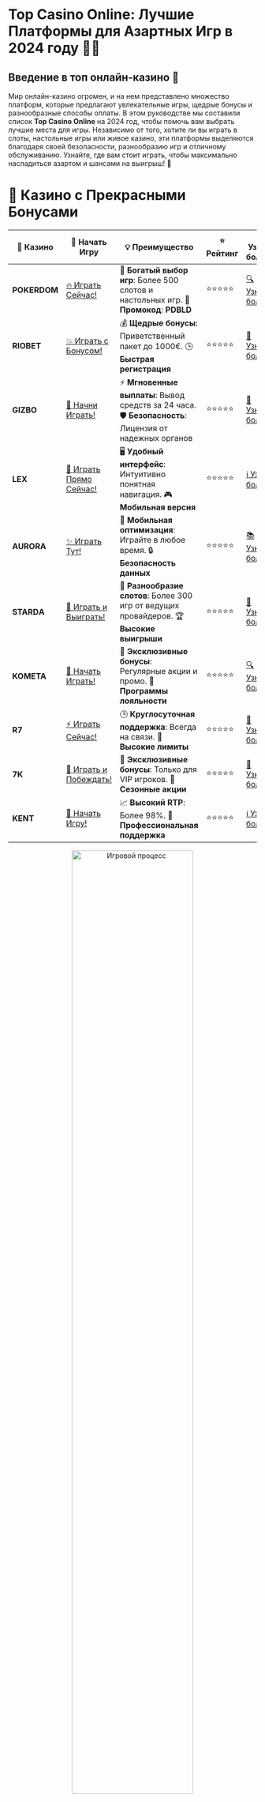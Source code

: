 # **Top Casino Online: Лучшие Платформы для Азартных Игр в 2024 году** 🎰💥

## Введение в топ онлайн-казино 🌟

Мир онлайн-казино огромен, и на нем представлено множество платформ, которые предлагают увлекательные игры, щедрые бонусы и разнообразные способы оплаты. В этом руководстве мы составили список **Top Casino Online** на 2024 год, чтобы помочь вам выбрать лучшие места для игры. Независимо от того, хотите ли вы играть в слоты, настольные игры или живое казино, эти платформы выделяются благодаря своей безопасности, разнообразию игр и отличному обслуживанию. Узнайте, где вам стоит играть, чтобы максимально насладиться азартом и шансами на выигрыш! 🎉

# 🌟 Казино с Прекрасными Бонусами

| 🎲 **Казино** | 🔗 **Начать Игру** | 💡 **Преимущество** | ⭐ **Рейтинг** | 🔗 **Узнать больше** | 🆕 **Новая информация** |
|--------------|---------------------|---------------------|----------------|----------------------|-------------------------|
| **POKERDOM**  | [🔥 Играть Сейчас!](https://brandplay.link/4k77v2yx) | 🎉 **Богатый выбор игр**: Более 500 слотов и настольных игр. 🎁 **Промокод**: **PDBLD** | ⭐⭐⭐⭐⭐ | [🔍 Узнать больше](https://brandplay.link/4k77v2yx) | 🏆 **Победители турниров** получают эксклюзивные подарки! |
| **RIOBET**    | [💥 Играть с Бонусом!](https://brandplay.link/7xBLTPyj) | 💰 **Щедрые бонусы**: Приветственный пакет до 1000€. 🕒 **Быстрая регистрация** | ⭐⭐⭐⭐⭐ | [📖 Узнать больше](https://brandplay.link/7xBLTPyj) | 💬 **Поддержка 24/7** для комфортной игры в любое время! |
| **GIZBO**     | [🚀 Начни Играть!](https://brandplay.link/bprXw4YV) | ⚡ **Мгновенные выплаты**: Вывод средств за 24 часа. 🛡️ **Безопасность**: Лицензия от надежных органов | ⭐⭐⭐⭐⭐ | [📝 Узнать больше](https://brandplay.link/bprXw4YV) | 🔒 **SSL-шифрование** для максимальной безопасности данных игроков. |
| **LEX**       | [💎 Играть Прямо Сейчас!](https://brandplay.link/zW4hdDFV) | 🖥️ **Удобный интерфейс**: Интуитивно понятная навигация. 🎮 **Мобильная версия** | ⭐⭐⭐⭐⭐ | [ℹ️ Узнать больше](https://brandplay.link/zW4hdDFV) | 📱 **Поддержка всех мобильных устройств** для удобства игры в любом месте. |
| **AURORA**    | [✨ Играть Тут!](https://10trafic-stat2.com/click/668546556bcc6313411604bd/6766/13032/subaccount) | 📱 **Мобильная оптимизация**: Играйте в любое время. 🔒 **Безопасность данных** | ⭐⭐⭐⭐⭐ | [📚 Узнать больше](https://10trafic-stat2.com/click/668546556bcc6313411604bd/6766/13032/subaccount) | 🌍 **Международная лицензия** на деятельность в разных странах. |
| **STARDА**    | [🎉 Играть и Выиграть!](https://brandplay.link/fB7xwRFL) | 🎰 **Разнообразие слотов**: Более 300 игр от ведущих провайдеров. 🏆 **Высокие выигрыши** | ⭐⭐⭐⭐⭐ | [🔎 Узнать больше](https://brandplay.link/fB7xwRFL) | 🎉 **Ежемесячные турниры** с крупными призами! |
| **KOMETA**    | [🎁 Начать Играть!](https://brandplay.link/8ZymQJV8) | 🎁 **Эксклюзивные бонусы**: Регулярные акции и промо. 🔄 **Программы лояльности** | ⭐⭐⭐⭐⭐ | [🔍 Узнать больше](https://brandplay.link/8ZymQJV8) | 🌟 **Персонализированные предложения** для долгосрочных игроков. |
| **R7**        | [⚡ Играть Сейчас!](https://brandplay.link/bMd3Yjsw) | 🕒 **Круглосуточная поддержка**: Всегда на связи. 💸 **Высокие лимиты** | ⭐⭐⭐⭐⭐ | [📖 Узнать больше](https://brandplay.link/bMd3Yjsw) | 🎯 **Рейтинг игроков** для лучших участников. |
| **7K**        | [🎯 Играть и Побеждать!](https://brandplay.link/BvQyFShp) | 🌟 **Эксклюзивные бонусы**: Только для VIP игроков. 🎉 **Сезонные акции** | ⭐⭐⭐⭐⭐ | [📝 Узнать больше](https://brandplay.link/BvQyFShp) | 🥇 **Особые привилегии** для постоянных игроков. |
| **KENT**      | [🔑 Начать Игру!](https://brandplay.link/Fv2WP3js) | 📈 **Высокий RTP**: Более 98%. 💼 **Профессиональная поддержка** | ⭐⭐⭐⭐⭐ | [ℹ️ Узнать больше](https://brandplay.link/Fv2WP3js) | 💬 **Поддержка на нескольких языках** для удобства игроков. |

<div align="center"> <img src="https://i.pinimg.com/originals/1d/b3/25/1db325483acbe642c6d4e6fdd73a4988.gif" alt="Игровой процесс" width="70%"> </div>
---

# 🚀 Быстрые Выигрыши и Поддержка

| 🎲 **Казино** | 🔗 **Начать Игру** | 💡 **Преимущество** | ⭐ **Рейтинг** | 🔗 **Узнать больше** | 🆕 **Новая информация** |
|--------------|---------------------|---------------------|----------------|----------------------|-------------------------|
| **GAMA**      | [🎯 Играть Прямо Сейчас!](https://brandplay.link/j6NMKsDz) | 🔍 **Интуитивный интерфейс**: Легкость использования. 🏅 **Престижные турниры** | ⭐⭐⭐⭐☆ | [🔎 Узнать больше](https://brandplay.link/j6NMKsDz) | 🏆 **Турниры с большими призами** каждый месяц. |
| **ONION**     | [💥 Играть и Выигрывать!](https://brandplay.link/zBGRVpQ9) | 🤑 **Низкие ставки**: Идеально для начинающих. 🔄 **Быстрые выводы** | ⭐⭐⭐⭐☆ | [🔍 Узнать больше](https://brandplay.link/zBGRVpQ9) | 🎮 **Казино для новичков** с простыми правилами. |
| **ЧЕМПИОН**   | [🏅 Играть в Турнире!](https://temon-gter.cfd/go/lRq?p80412p304504pcc44t17455) | 🏅 **Лояльная программа**: Награды за активность. 🎁 **Ежемесячные бонусы** | ⭐⭐⭐⭐☆ | [📖 Узнать больше](https://temon-gter.cfd/go/lRq?p80412p304504pcc44t17455) | 🥇 **Турниры и лояльность** — каждый шаг вознаграждается. |
| **VAVADA**    | [🚀 Играть Без Ожидания!](https://vavadapartner.pro/?promo=ea5c9275-6854-4505-94fc-95ab18221945-linkb2) | 🚀 **Быстрая регистрация**: Начните играть мгновенно. 🔐 **Безопасные транзакции** | ⭐⭐⭐⭐☆ | [📝 Узнать больше](https://vavadapartner.pro/?promo=ea5c9275-6854-4505-94fc-95ab18221945-linkb2) | 🏆 **Программа для новых игроков** с бонусами за регистрацию. |
| **FRIENDS**   | [🎉 Играть и Развлекаться!](https://gofriends.mba/linkb2) | 🤝 **Социальные игры**: Играйте с друзьями. 🌐 **Мультиплатформенность** | ⭐⭐⭐⭐☆ | [ℹ️ Узнать больше](https://gofriends.mba/linkb2) | 🎮 **Играйте с друзьями** и зарабатывайте бонусы за совместные действия. |
| **1WIN**      | [⚡ Играть и Выигрывать!](https://brandplay.link/smXVpBbG) | 🏆 **Спортивные ставки**: Широкий выбор видов спорта. 💵 **Высокие коэффициенты** | ⭐⭐⭐⭐☆ | [📚 Узнать больше](https://brandplay.link/smXVpBbG) | ⚽ **Бонусы на спортивные ставки** для активных игроков. |
| **DRIP**      | [💥 Играть Сразу!](https://drp-ircp01.com/c07e6a3db) | 🌐 **Инновационные игры**: Новейшие игровые технологии. 🛡️ **Высокая безопасность** | ⭐⭐⭐⭐☆ | [🔎 Узнать больше](https://drp-ircp01.com/c07e6a3db) | 🔧 **Инновационные функции** для удобства игры. |
| **JOYCASINO** | [🎰 Играть И Побеждать!](https://rpc30.call2me.pro/?/ru/registration?apkpop=0&partner=p24970p3291217pc98f) | 🎁 **Приятные бонусы**: Ежедневные акции и подарки. 🕹️ **Разнообразие игр** | ⭐⭐⭐⭐☆ | [🔍 Узнать больше](https://rpc30.call2me.pro/?/ru/registration?apkpop=0&partner=p24970p3291217pc98f) | 🎉 **Щедрые фриспины** для новых игроков. |
| **PLAYFORTUNA** | [🔥 Играть С Бонусом!](https://fortunapromo.net/alt/playfortuna/registration?0dc4a9362a71feb7e3f165fb8e766f70) | 🎉 **Регулярные акции**: Бонусы, фриспины и многое другое. 🏅 **Турниры** | ⭐⭐⭐⭐☆ | [📚 Узнать больше](https://fortunapromo.net/alt/playfortuna/registration?0dc4a9362a71feb7e3f165fb8e766f70) | 🎯 **Выгодные предложения** на популярные игры. |
| **SYKAA**     | [💸 Играть Сейчас!](https://s-two-way.com/?source=linkb2&pid=30697) | 💸 **Доступные ставки**: Идеально для новичков. 🎁 **Щедрые бонусы** | ⭐⭐⭐⭐☆ | [🔍 Узнать больше](https://s-two-way.com/?source=linkb2&pid=30697) | 💥 **Акции с большими бонусами** для новичков и опытных игроков. |

<div align="center"> <img src="https://schaeffers-cdn.s3.amazonaws.com/images/default-source/schaeffers-cdn-images/default-images/sectors/bigstock-casino-gambling-concept-with-f-369012793.jpg?sfvrsn=493ad806_4" alt="Игровой процесс" width="70%"> </div>
---

# 💸 Казино с Привлекательными Программами Лояльности

| 🎲 **Казино** | 🔗 **Начать Игру** | 💡 **Преимущество** | ⭐ **Рейтинг** | 🔗 **Узнать больше** | 🆕 **Новая информация** |
|--------------|---------------------|---------------------|----------------|----------------------|-------------------------|
| **KOMETA**    | [🎯 Начни Играть!](https://brandplay.link/8ZymQJV8) | 🎁 **Эксклюзивные бонусы**: Регулярные акции и промо. 🔄 **Программы лояльности** | ⭐⭐⭐⭐⭐ | [🔍 Узнать больше](https://brandplay.link/8ZymQJV8) | 🌟 **Персонализированные предложения** для долгосрочных игроков. |
| **1Xslots**   | [🏅 Играть Прямо Сейчас!](https://brandplay.link/hSB1khtr) | 🎉 **Множество акций**: Еженедельные бонусы и турниры. 🛡️ **Безопасность** | ⭐⭐⭐⭐⭐ | [📚 Узнать больше](https://brandplay.link/hSB1khtr) | 🏅 **Награды за активность**: участники программы лояльности получают специальные привилегии. |
| **R7**        | [🚀 Играть Сейчас!](https://brandplay.link/bMd3Yjsw) | 🕒 **Круглосуточная поддержка**: Всегда на связи. 💸 **Высокие лимиты** | ⭐⭐⭐⭐⭐ | [📖 Узнать больше](https://brandplay.link/bMd3Yjsw) | 💬 **VIP-поддержка** для постоянных игроков с приоритетом. |

<div align="center"> <img src="https://i.pinimg.com/originals/1d/b3/25/1db325483acbe642c6d4e6fdd73a4988.gif" alt="Игровой процесс" width="70%"> </div>
---

---

## Как выбрать лучшее онлайн-казино? 🤔

Перед тем как начать играть на реальные деньги, важно учитывать несколько ключевых факторов при выборе онлайн-казино:

1. **Лицензия и безопасность** 🔒: Убедитесь, что казино имеет лицензии от авторитетных регуляторов, таких как MGA, Curacao или UK Gambling Commission.
2. **Бонусы и акции** 🎁: Ищите казино с щедрыми бонусами для новичков, бесплатными вращениями и регулярными акциями для постоянных игроков.
3. **Выбор игр** 🎮: Лучшие казино предлагают разнообразие игр, от слотов до настольных игр и вариантов с живыми дилерами.
4. **Методы депозитов и выводов** 💳: Убедитесь, что казино предлагает безопасные и быстрые способы ввода и вывода средств.

---

## Лучшие онлайн-казино 2024 года 🎰

### 1. **Pokerdom** 🏆

- **Лицензия**: Curacao
- **Особенности**: **Pokerdom** — это онлайн-казино с большим выбором слотов, настольных игр и покера. Казино привлекает игроков щедрыми бонусами и простым интерфейсом.

#### Преимущества:
- Регулярные акции и бонусы для новых игроков.
- Быстрая регистрация и удобный интерфейс.
- Быстрые и безопасные выводы.

---

### 2. **Riobet** 💎

- **Лицензия**: Malta Gaming Authority
- **Особенности**: **Riobet** предлагает широкий выбор игр от известных провайдеров, а также бонусы без депозита и бесплатные вращения.

#### Преимущества:
- Отличный RTP на большинстве слотов.
- Множество бонусов и акций.
- Быстрые выплаты и надежные способы оплаты.

---

### 3. **Gizbo** 🎉

- **Лицензия**: UK Gambling Commission
- **Особенности**: **Gizbo** предлагает отличный игровой опыт с множеством бонусов, включая фриспины и разнообразные игры с живыми дилерами.

#### Преимущества:
- Удобный интерфейс и мобильная версия.
- Регулярные бонусные предложения для постоянных игроков.
- Качественная поддержка клиентов.

---

### 4. **LEX** ✨

- **Лицензия**: Curacao eGaming
- **Особенности**: **LEX** — это надежное онлайн-казино, которое предлагает разнообразные бонусы, включая бесплатные вращения и бонусы на депозиты, а также широкий выбор игр.

#### Преимущества:
- Легкость в навигации и современный интерфейс.
- Частые акции и VIP-программы.
- Быстрые и безопасные способы вывода средств.

---

### 5. **Aurora** 🌟

- **Лицензия**: Malta Gaming Authority
- **Особенности**: **Aurora** предлагает богатую коллекцию игр и привлекательные бонусные предложения для новичков, чтобы создать увлекательный игровой процесс.

#### Преимущества:
- Большой выбор слотов и настольных игр.
- Прекрасные бонусы на депозит и акции.
- Удобный интерфейс для мобильных и десктопных пользователей.

---

### 6. **Starda** 🌟

- **Лицензия**: Curacao eGaming
- **Особенности**: **Starda** предлагает безопасные условия для игры и разнообразные бонусы для новичков, а также регулярные акции для постоянных игроков.

#### Преимущества:
- Быстрая регистрация и процесс вывода средств.
- Отличная мобильная версия.
- Разнообразные способы оплаты и обеспечения безопасности.

---

### 7. **Kometa** 🚀

- **Лицензия**: Curacao
- **Особенности**: **Kometa** предлагает эксклюзивные бонусы и промоакции, а также широкий выбор игр от проверенных провайдеров.

#### Преимущества:
- Отличная поддержка клиентов.
- Частые акции и эксклюзивные бонусы.
- Быстрые и безопасные выплаты.

---

### 8. **R7** 🎰

- **Лицензия**: Malta Gaming Authority
- **Особенности**: **R7** предлагает надежные условия для игры с множеством бонусов, включая бездепозитные бонусы и бонусы на депозит.

#### Преимущества:
- Удобный интерфейс и простота использования.
- Множество бонусов и акций.
- Быстрый и безопасный процесс вывода средств.

---

### 9. **7K** 🔥

- **Лицензия**: Curacao eGaming
- **Особенности**: **7K** предлагает разнообразие бонусов и большую коллекцию слотов и игр с живыми дилерами.

#### Преимущества:
- Прекрасные бонусы на регистрацию и бесплатные вращения.
- Обширная коллекция игр от лучших разработчиков.
- Быстрые и безопасные методы вывода.

---

### 10. **Kent** 💎

- **Лицензия**: Curacao
- **Особенности**: **Kent** предлагает широкий выбор игр и эксклюзивные бонусы для новых и постоянных игроков.

#### Преимущества:
- Удобный и интуитивно понятный интерфейс.
- Быстрые и безопасные выплаты.
- Разнообразие игр и регулярные бонусы.

---

## Заключение: Ваши лучшие онлайн-казино 2024 года 💰

В этом списке собраны **Top Casino Online** 2024 года, которые предлагают отличные условия для игроков, включая безопасные и выгодные способы игры на реальные деньги. Выбирайте платформу, которая лучше всего подходит вашим нуждам, и наслаждайтесь игрой с великолепными бонусами и высокими шансами на выигрыш!

---

## Часто задаваемые вопросы (FAQ) ❓📚

### 1. Где можно найти лучшие онлайн-казино? 🎰

Среди лучших онлайн-казино можно выделить **Pokerdom**, **Riobet**, **Gizbo**, **LEX**, **Aurora** и другие.

### 2. Какие бонусы предлагают онлайн-казино? 🎁

Большинство онлайн-казино предлагают бонусы для новых игроков, включая бездепозитные бонусы, бесплатные вращения и бонусы на депозиты.

### 3. Как выбрать надежное онлайн-казино? 🔒

Перед регистрацией убедитесь, что казино имеет лицензию, предлагает безопасные способы оплаты и имеет положительные отзывы от игроков.

---

Играйте в **Top Casino Online** 2024 года и наслаждайтесь увлекательными играми, щедрыми бонусами и безопасными условиями для выигрыша! 🎰💎
